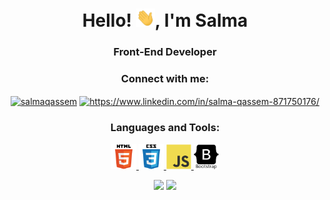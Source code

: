 <div align="center">
    
</div>
<h1 align="center">Hello! <img src="https://github.com/SalmaQassem/SalmaQassem/blob/main/wave.gif" width="30px">, I'm Salma</h1>
<h3 align="center">Front-End Developer</h3>
<h3 align="center">Connect with me:</h3>
<p align="center">
<a href="https://codepen.io/salmaqassem" target="blank"><img align="center" src="https://raw.githubusercontent.com/rahuldkjain/github-profile-readme-generator/master/src/images/icons/Social/codepen.svg" alt="salmaqassem" height="30" width="40" /></a>
<a href="https://linkedin.com/in/https://www.linkedin.com/in/salma-qassem-871750176/" target="blank"><img align="center" src="https://raw.githubusercontent.com/rahuldkjain/github-profile-readme-generator/master/src/images/icons/Social/linked-in-alt.svg" alt="https://www.linkedin.com/in/salma-qassem-871750176/" height="30" width="40" /></a>
</p>
<h3 align="center">Languages and Tools:</h3>
<p align="center">
<a href="https://www.w3.org/html/" target="_blank" rel="noreferrer"><img src="https://raw.githubusercontent.com/devicons/devicon/master/icons/html5/html5-original-wordmark.svg" alt="html5" width="40" height="40"/>
</a>
<a href="https://www.w3schools.com/css/" target="_blank" rel="noreferrer"><img src="https://raw.githubusercontent.com/devicons/devicon/master/icons/css3/css3-original-wordmark.svg" alt="css3" width="40" height="40"/>
</a>
<a href="https://developer.mozilla.org/en-US/docs/Web/JavaScript" target="_blank" rel="noreferrer"><img src="https://raw.githubusercontent.com/devicons/devicon/master/icons/javascript/javascript-original.svg" alt="javascript" width="40" height="40"/>
</a> 
<a href="https://getbootstrap.com" target="_blank" rel="noreferrer"><img src="https://raw.githubusercontent.com/devicons/devicon/master/icons/bootstrap/bootstrap-plain-wordmark.svg" alt="bootstrap" width="40" height="40"/>
</a>
</p>
<div align="center">
<img src="https://github-readme-stats.vercel.app/api?username=SalmaQassem&hide=stars&show_icons=true&theme=vue-dark&line_height=32">
<img src="https://github-readme-stats.vercel.app/api/top-langs/?username=SalmaQassem&count_private=true&theme=vue-dark">
</div>


